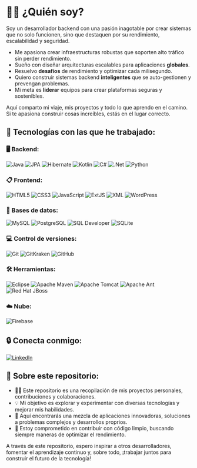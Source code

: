 # 👋🏻 ¿Quién soy?

Soy un desarrollador backend con una pasión inagotable por crear sistemas que no solo funcionen, sino que destaquen por su rendimiento, escalabilidad y seguridad.

- Me apasiona crear infraestructuras robustas que soporten alto tráfico sin perder rendimiento.
- Sueño con diseñar arquitecturas escalables para aplicaciones **globales**.
- Resuelvo **desafíos** de rendimiento y optimizar cada milisegundo.
- Quiero construir sistemas backend **inteligentes** que se auto-gestionen y prevengan problemas.
- Mi meta es **liderar** equipos para crear plataformas seguras y sostenibles.

Aquí comparto mi viaje, mis proyectos y todo lo que aprendo en el camino. Si te apasiona construir cosas increíbles, estás en el lugar correcto.

## 🔧 Tecnologías con las que he trabajado:

### 🖥️ Backend:
![Java](https://img.shields.io/badge/java-%23ED8B00.svg?style=for-the-badge&logo=openjdk&logoColor=white) ![JPA](https://img.shields.io/badge/JPA-%23B7C2FF.svg?style=for-the-badge&logo=java&logoColor=white) ![Hibernate](https://img.shields.io/badge/Hibernate-%23A7B9B7.svg?style=for-the-badge&logo=hibernate&logoColor=white) ![Kotlin](https://img.shields.io/badge/Kotlin-%230095D5.svg?style=for-the-badge&logo=kotlin&logoColor=white) ![C#](https://img.shields.io/badge/C%23-%23239120.svg?style=for-the-badge&logo=csharp&logoColor=white) ![.Net](https://img.shields.io/badge/.NET-5C2D91?style=for-the-badge&logo=.net&logoColor=white) ![Python](https://img.shields.io/badge/python-3670A0?style=for-the-badge&logo=python&logoColor=ffdd54)
### 📋 Frontend:
![HTML5](https://img.shields.io/badge/HTML5-%23E34F26.svg?style=for-the-badge&logo=html5&logoColor=white) ![CSS3](https://img.shields.io/badge/CSS3-%231572B6.svg?style=for-the-badge&logo=css3&logoColor=white) ![JavaScript](https://img.shields.io/badge/JavaScript-%23323330.svg?style=for-the-badge&logo=javascript&logoColor=%23F7DF1E) ![ExtJS](https://img.shields.io/badge/ExtJS-%23DD1C30.svg?style=for-the-badge&logo=extjs&logoColor=white) ![XML](https://img.shields.io/badge/XML-%231E4E69.svg?style=for-the-badge&logo=xml&logoColor=white) ![WordPress](https://img.shields.io/badge/WordPress-%23117AC9.svg?style=for-the-badge&logo=WordPress&logoColor=white)
### 📁 Bases de datos:
![MySQL](https://img.shields.io/badge/MySQL-%234479A1.svg?style=for-the-badge&logo=mysql&logoColor=white) ![PostgreSQL](https://img.shields.io/badge/PostgreSQL-%23316192.svg?style=for-the-badge&logo=postgresql&logoColor=white) ![SQL Developer](https://img.shields.io/badge/SQL_Developer-%2300B5E2.svg?style=for-the-badge&logo=oracle&logoColor=white) ![SQLite](https://img.shields.io/badge/sqlite-%2307405e.svg?style=for-the-badge&logo=sqlite&logoColor=white)
### 💻 Control de versiones:
![Git](https://img.shields.io/badge/Git-%23F05032.svg?style=for-the-badge&logo=git&logoColor=white) ![GitKraken](https://img.shields.io/badge/GitKraken-%2332D0B9.svg?style=for-the-badge&logo=gitkraken&logoColor=white) ![GitHub](https://img.shields.io/badge/github-%23121011.svg?style=for-the-badge&logo=github&logoColor=white)
### 🛠️ Herramientas:
![Eclipse](https://img.shields.io/badge/Eclipse-FE7A16.svg?style=for-the-badge&logo=Eclipse&logoColor=white) ![Apache Maven](https://img.shields.io/badge/Apache%20Maven-C71A36?style=for-the-badge&logo=Apache%20Maven&logoColor=white) ![Apache Tomcat](https://img.shields.io/badge/apache%20tomcat-%23F8DC75.svg?style=for-the-badge&logo=apache-tomcat&logoColor=black) ![Apache Ant](https://img.shields.io/badge/Apache%20Ant-A81C7D?style=for-the-badge&logo=Apache%20Ant&logoColor=white) ![Red Hat JBoss](https://img.shields.io/badge/Red%20Hat%20JBoss-EE0000?style=for-the-badge&logo=redhat&logoColor=white)
### ☁️ Nube:
![Firebase](https://img.shields.io/badge/firebase-a08021?style=for-the-badge&logo=firebase&logoColor=ffcd34)

## 🔒 Conecta conmigo:
[![LinkedIn](https://img.shields.io/badge/LinkedIn-%230077B5.svg?style=for-the-badge&logo=linkedin&logoColor=white)](https://www.linkedin.com/in/sergiuacatrinei/)

## 📖 Sobre este repositorio:

- 🤲🏻 Este repositorio es una recopilación de mis proyectos personales, contribuciones y colaboraciones. 
- 💡 Mi objetivo es explorar y experimentar con diversas tecnologías y mejorar mis habilidades. 
- 📃 Aquí encontrarás una mezcla de aplicaciones innovadoras, soluciones a problemas complejos y desarrollos proprios.
- 🚪 Estoy comprometido en contribuir con código limpio, buscando siempre maneras de optimizar el rendimiento.

A través de este repositorio, espero inspirar a otros desarrolladores, fomentar el aprendizaje continuo  y, sobre todo, ¡trabajar juntos para construir el futuro de la tecnología!
